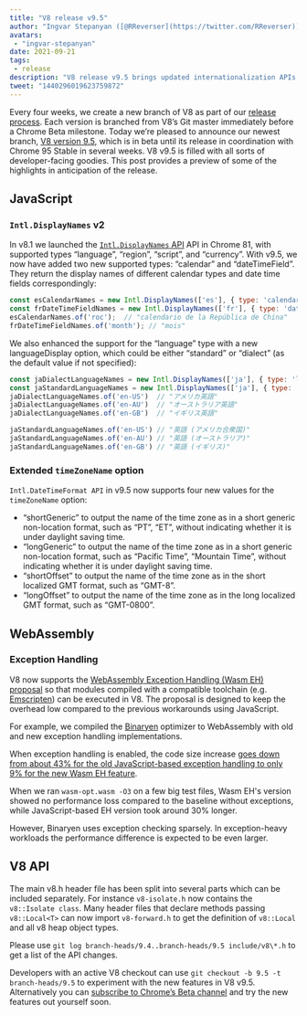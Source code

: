 ```yaml
---
title: "V8 release v9.5"
author: "Ingvar Stepanyan ([@RReverser](https://twitter.com/RReverser))"
avatars: 
 - "ingvar-stepanyan"
date: 2021-09-21
tags: 
 - release
description: "V8 release v9.5 brings updated internationalization APIs and WebAssembly exception handling support."
tweet: "1440296019623759872"
---
```

Every four weeks, we create a new branch of V8 as part of our [release process](https://v8.dev/docs/release-process). Each version is branched from V8’s Git master immediately before a Chrome Beta milestone. Today we’re pleased to announce our newest branch, [V8 version 9.5](https://chromium.googlesource.com/v8/v8.git/+log/branch-heads/9.5), which is in beta until its release in coordination with Chrome 95 Stable in several weeks. V8 v9.5 is filled with all sorts of developer-facing goodies. This post provides a preview of some of the highlights in anticipation of the release.

<!--truncate-->
## JavaScript

### `Intl.DisplayNames` v2

In v8.1 we launched the [`Intl.DisplayNames` API](https://v8.dev/features/intl-displaynames) API in Chrome 81, with supported types “language”, “region”, “script”, and “currency”. With v9.5, we now have added two new supported types: “calendar” and “dateTimeField”. They return the display names of different calendar types and date time fields correspondingly:

```js
const esCalendarNames = new Intl.DisplayNames(['es'], { type: 'calendar' });
const frDateTimeFieldNames = new Intl.DisplayNames(['fr'], { type: 'dateTimeField' });
esCalendarNames.of('roc');  // "calendario de la República de China"
frDateTimeFieldNames.of('month'); // "mois"
```

We also enhanced the support for the “language” type with a new languageDisplay option, which could be either “standard” or “dialect” (as the default value if not specified):

```js
const jaDialectLanguageNames = new Intl.DisplayNames(['ja'], { type: 'language' });
const jaStandardLanguageNames = new Intl.DisplayNames(['ja'], { type: 'language' , languageDisplay: 'standard'});
jaDialectLanguageNames.of('en-US')  // "アメリカ英語"
jaDialectLanguageNames.of('en-AU')  // "オーストラリア英語"
jaDialectLanguageNames.of('en-GB')  // "イギリス英語"

jaStandardLanguageNames.of('en-US') // "英語 (アメリカ合衆国)"
jaStandardLanguageNames.of('en-AU') // "英語 (オーストラリア)"
jaStandardLanguageNames.of('en-GB') // "英語 (イギリス)"
```

### Extended `timeZoneName` option

`Intl.DateTimeFormat API` in v9.5 now supports four new values for the `timeZoneName` option:

- “shortGeneric” to output the name of the time zone as in a short generic non-location format, such as “PT”, “ET”,  without indicating whether it is under daylight saving time.
- “longGeneric” to output the name of the time zone as in a short generic non-location format, such as “Pacific Time”, “Mountain Time”, without indicating whether it is under daylight saving time.
- “shortOffset” to output the name of the time zone as in the short localized GMT format, such as “GMT-8”.
- “longOffset” to output the name of the time zone as in the long localized GMT format, such as “GMT-0800”.

## WebAssembly

### Exception Handling

V8 now supports the [WebAssembly Exception Handling (Wasm EH) proposal](https://github.com/WebAssembly/exception-handling/blob/master/proposals/exception-handling/Exceptions.md) so that modules compiled with a compatible toolchain (e.g. [Emscripten](https://emscripten.org/docs/porting/exceptions.html)) can be executed in V8. The proposal is designed to keep the overhead low compared to the previous workarounds using JavaScript.

For example, we compiled the [Binaryen](https://github.com/WebAssembly/binaryen/) optimizer to WebAssembly with old and new exception handling implementations.

When exception handling is enabled, the code size increase [goes down from about 43% for the old JavaScript-based exception handling to only 9% for the new Wasm EH feature](https://github.com/WebAssembly/exception-handling/issues/20#issuecomment-919716209).

When we ran `wasm-opt.wasm -O3` on a few big test files, Wasm EH's version showed no performance loss compared to the baseline without exceptions, while JavaScript-based EH version took around 30% longer.

However, Binaryen uses exception checking sparsely. In exception-heavy workloads the performance difference is expected to be even larger.

## V8 API

The main v8.h header file has been split into several parts which can be included separately. For instance `v8-isolate.h` now contains the `v8::Isolate class`. Many header files that declare methods passing `v8::Local<T>` can now import `v8-forward.h` to get the definition of `v8::Local` and all v8 heap object types.

Please use `git log branch-heads/9.4..branch-heads/9.5 include/v8\*.h` to get a list of the API changes.

Developers with an active V8 checkout can use `git checkout -b 9.5 -t branch-heads/9.5` to experiment with the new features in V8 v9.5. Alternatively you can [subscribe to Chrome’s Beta channel](https://www.google.com/chrome/browser/beta.html) and try the new features out yourself soon.
